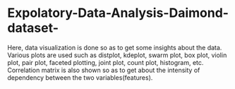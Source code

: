 # Expolatory-Data-Analysis-Daimond-dataset-
 Here, data visualization is done so as to get some insights about the data.
 Various plots are used such as distplot, kdeplot, swarm plot, box plot, violin plot, pair plot, faceted plotting, joint plot, count plot, histogram, etc.
 Correlation matrix is also shown so as to get about the intensity of dependency between the two variables(features).
